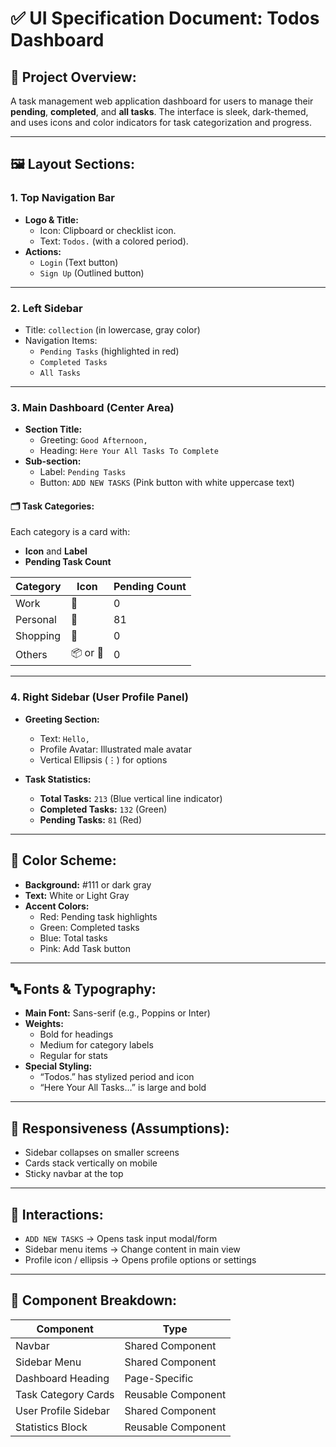 
# ✅ UI Specification Document: Todos Dashboard

## 🎯 Project Overview:
A task management web application dashboard for users to manage their **pending**, **completed**, and **all tasks**. The interface is sleek, dark-themed, and uses icons and color indicators for task categorization and progress.

---

## 🖼️ Layout Sections:

### 1. Top Navigation Bar
- **Logo & Title:**  
  - Icon: Clipboard or checklist icon.  
  - Text: `Todos.` (with a colored period).
- **Actions:**  
  - `Login` (Text button)  
  - `Sign Up` (Outlined button)

---

### 2. Left Sidebar
- Title: `collection` (in lowercase, gray color)
- Navigation Items:
  - `Pending Tasks` (highlighted in red)
  - `Completed Tasks`
  - `All Tasks`

---

### 3. Main Dashboard (Center Area)
- **Section Title:**  
  - Greeting: `Good Afternoon,`  
  - Heading: `Here Your All Tasks To Complete`
- **Sub-section:**  
  - Label: `Pending Tasks`
  - Button: `ADD NEW TASKS` (Pink button with white uppercase text)

#### 🗂️ Task Categories:
Each category is a card with:
- **Icon** and **Label**
- **Pending Task Count**

| Category   | Icon      | Pending Count |
|------------|-----------|----------------|
| Work       | 💼         | 0              |
| Personal   | 👤         | 81             |
| Shopping   | 🛒         | 0              |
| Others     | 📦 or 🧩   | 0              |

---

### 4. Right Sidebar (User Profile Panel)
- **Greeting Section:**
  - Text: `Hello,`
  - Profile Avatar: Illustrated male avatar
  - Vertical Ellipsis (⋮) for options

- **Task Statistics:**
  - **Total Tasks:** `213` (Blue vertical line indicator)
  - **Completed Tasks:** `132` (Green)
  - **Pending Tasks:** `81` (Red)

---

## 🎨 Color Scheme:
- **Background:** #111 or dark gray
- **Text:** White or Light Gray
- **Accent Colors:**
  - Red: Pending task highlights
  - Green: Completed tasks
  - Blue: Total tasks
  - Pink: Add Task button

---

## 🔤 Fonts & Typography:
- **Main Font:** Sans-serif (e.g., Poppins or Inter)
- **Weights:**
  - Bold for headings
  - Medium for category labels
  - Regular for stats
- **Special Styling:** 
  - “Todos.” has stylized period and icon
  - “Here Your All Tasks…” is large and bold

---

## 📱 Responsiveness (Assumptions):
- Sidebar collapses on smaller screens
- Cards stack vertically on mobile
- Sticky navbar at the top

---

## 🔘 Interactions:
- `ADD NEW TASKS` → Opens task input modal/form
- Sidebar menu items → Change content in main view
- Profile icon / ellipsis → Opens profile options or settings

---

## 🧩 Component Breakdown:
| Component               | Type             |
|------------------------|------------------|
| Navbar                 | Shared Component |
| Sidebar Menu           | Shared Component |
| Dashboard Heading      | Page-Specific    |
| Task Category Cards    | Reusable Component |
| User Profile Sidebar   | Shared Component |
| Statistics Block       | Reusable Component |